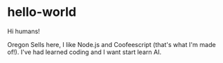# hello-world

Hi humans!

Oregon Sells here, I like Node.js and Coofeescript (that's what I'm made of!).
I've had learned coding and I want start learn AI.
